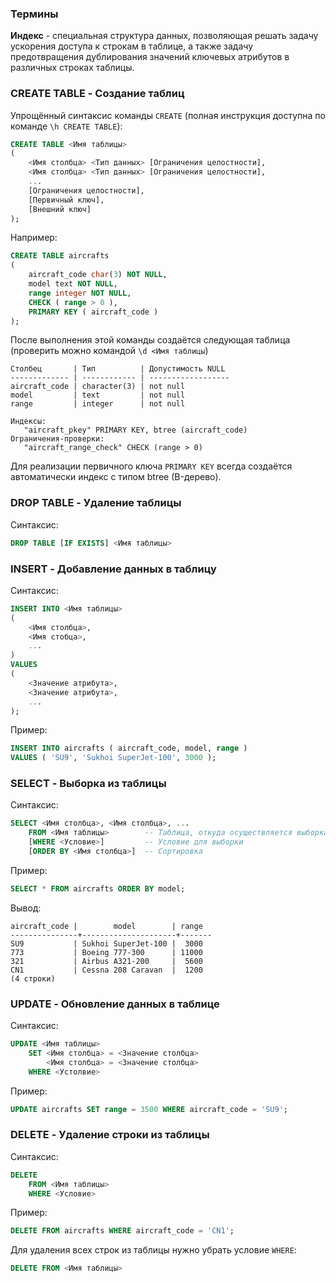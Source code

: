 ### Термины

**Индекс** - специальная структура данных, позволяющая решать задачу ускорения доступа к строкам в таблице, а также задачу предотвращения дублирования значений ключевых атрибутов в различных строках таблицы.

### CREATE TABLE - Создание таблиц
Упрощённый синтаксис  команды `CREATE` (полная инструкция доступна по команде `\h CREATE TABLE`):
```sql
CREATE TABLE <Имя таблицы>
(
	<Имя столбца> <Тип данных> [Ограничения целостности],
	<Имя столбца> <Тип данных> [Ограничения целостности],
	...
	[Ограничения целостности],
	[Первичный ключ],
	[Внешний ключ]
);
```
Например:
```sql
CREATE TABLE aircrafts
( 
	aircraft_code char(3) NOT NULL, 
	model text NOT NULL,
	range integer NOT NULL,
	CHECK ( range > 0 ),
	PRIMARY KEY ( aircraft_code )
);
```

После выполнения этой команды создаётся следующая таблица (проверить можно командой `\d <Имя таблицы`)
```
Столбец       | Тип          | Допустимость NULL
------------- | ------------ | ------------------
aircraft_code | character(3) | not null
model         | text         | not null
range         | integer      | not null

Индексы:  
   "aircraft_pkey" PRIMARY KEY, btree (aircraft_code)  
Ограничения-проверки:  
   "aircraft_range_check" CHECK (range > 0)
```
Для реализации первичного ключа `PRIMARY KEY` всегда создаётся автоматически индекс с типом btree (B-дерево).

### DROP TABLE - Удаление таблицы

Синтаксис:
```sql
DROP TABLE [IF EXISTS] <Имя таблицы>
```

### INSERT - Добавление данных в таблицу

Синтаксис:
```sql
INSERT INTO <Имя таблицы>
(
	<Имя столбца>,
	<Имя стобца>,
	...
)
VALUES
(
	<Значение атрибута>,
	<Значение атрибута>,
	...
);
```

Пример:
```sql
INSERT INTO aircrafts ( aircraft_code, model, range )
VALUES ( 'SU9', 'Sukhoi SuperJet-100', 3000 );

```

### SELECT - Выборка из таблицы

Синтаксис:
```sql
SELECT <Имя столбца>, <Имя столбца>, ...
	FROM <Имя таблицы>        -- Таблица, откуда осуществляется выборка
	[WHERE <Условие>]         -- Условие для выборки
	[ORDER BY <Имя столбца>]  -- Сортировка
```

Пример:
```sql
SELECT * FROM aircrafts ORDER BY model;
```
Вывод:
```
aircraft_code |        model        | range    
---------------+---------------------+-------  
SU9           | Sukhoi SuperJet-100 |  3000  
773           | Boeing 777-300      | 11000  
321           | Airbus A321-200     |  5600  
CN1           | Cessna 208 Caravan  |  1200  
(4 строки)
```

### UPDATE - Обновление данных в таблице

Синтаксис:
```sql
UPDATE <Имя таблицы>
	SET <Имя столбца> = <Значение столбца>
		<Имя столбца> = <Значение столбца>
	WHERE <Устолвие>
```

Пример:
```sql
UPDATE aircrafts SET range = 3500 WHERE aircraft_code = 'SU9';
```

### DELETE - Удаление строки из таблицы

Синтаксис:
```sql
DELETE
	FROM <Имя таблицы>
	WHERE <Условие>
```

Пример:
```sql
DELETE FROM aircrafts WHERE aircraft_code = 'CN1';
```

Для удаления всех строк из таблицы нужно убрать условие `WHERE`:
```sql
DELETE FROM <Имя таблицы>
```